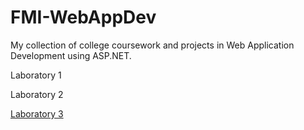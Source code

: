 # FMI-WebAppDev

My collection of college coursework and projects in Web Application Development using ASP.NET.

Laboratory 1

Laboratory 2

[Laboratory 3](https://github.com/iuliagsirbu/FMI-WebAppDev/tree/main/Laboratories/Laboratory%203/)
